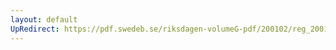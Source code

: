 ```yaml
---
layout: default
UpRedirect: https://pdf.swedeb.se/riksdagen-volumeG-pdf/200102/reg_200102/reg_200102_0628.pdf
---
```

